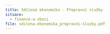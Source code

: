 ```yaml
---
title: Sdílená ekonomika - Přepravní služby
situace:
  - finance-a-zbozi
file: sdilena-ekonomika_prepravni-sluzby.pdf
---
```

